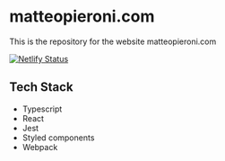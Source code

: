 # matteopieroni.com
This is the repository for the website matteopieroni.com

[![Netlify Status](https://api.netlify.com/api/v1/badges/5600cbc1-a852-4332-9bc2-1c0fcbea6c48/deploy-status)](https://app.netlify.com/sites/keen-tesla-68e4af/deploys)

## Tech Stack

- Typescript
- React
- Jest
- Styled components
- Webpack

